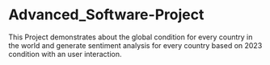 # Advanced_Software-Project
This Project demonstrates about the global condition for every country in the world and generate sentiment analysis for every country based on 2023 condition with an user interaction.

